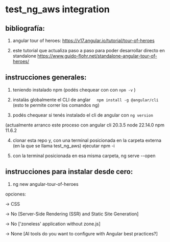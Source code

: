 # test_ng_aws integration

## bibliografía:

1. angular tour of heroes: https://v17.angular.io/tutorial/tour-of-heroes

2. este tutorial que actualiza paso a paso para poder desarrollar directo en standalone https://www.guido-flohr.net/standalone-angular-tour-of-heroes/

## instrucciones generales: 

1. teniendo instalado npm (podés chequear con con `npm -v` )

2. instalàs globalmente el CLI de anglar     `npm install -g @angular/cli`
(esto te permite correr los comandos ng)

3. podés chequear si tenés instalado el cli de angular con `ng version`

(actualmente arranco este proceso con angular cli 20.3.5 node 22.14.0 npm 11.6.2

4. clonar esta repo y, con una terminal posicionada en la carpeta externa (en la que se llama test_ng_aws) ejecutar npm -i

5. con la terminal posicionada en esa misma carpeta, ng serve --open

## instrucciones para instalar desde cero: 

1. ng new angular-tour-of-heroes

opciones:

-> CSS

-> No [Server-Side Rendering (SSR) and Static Site Generation]

-> No ['zoneless' application without zone.js]

-> None [AI tools do you want to configure with Angular best practices?]

